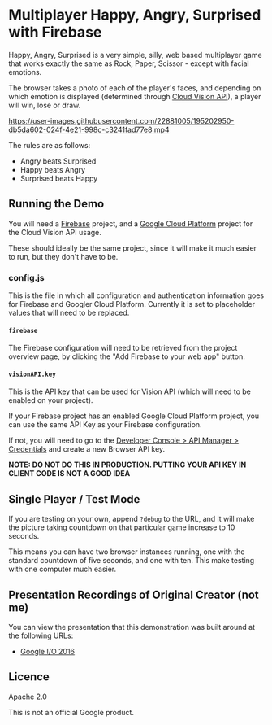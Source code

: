 Multiplayer Happy, Angry, Surprised with Firebase
=============================================

Happy, Angry, Surprised is a very simple, silly, web based multiplayer game that works exactly the same as
Rock, Paper, Scissor - except with facial emotions.

The browser takes a photo of each of the player's faces, and depending on which emotion is displayed (determined through
[Cloud Vision API](https://cloud.google.com/vision/)), a player will win, lose or draw.

https://user-images.githubusercontent.com/22881005/195202950-db5da602-024f-4e21-998c-c3241fad77e8.mp4

The rules are as follows:

- Angry beats Surprised
- Happy beats Angry
- Surprised beats Happy

## Running the Demo
You will need a [Firebase](https://firebase.google.com) project, and a
[Google Cloud Platform](https://cloud.google.com) project for the Cloud Vision API usage.

These should ideally be the same project, since it will make it much easier to run, but they don't have
to be.

### config.js

This is the file in which all configuration and authentication information goes for Firebase and Googler Cloud Platform.
Currently it is set to placeholder values that will need to be replaced.

#### `firebase`

The Firebase configuration will need to be retrieved from the project overview page, by clicking the "Add Firebase to your web app" button.

#### `visionAPI.key`

This is the API key that can be used for Vision API (which will need to be enabled on your project).

If your Firebase project has an enabled Google Cloud Platform project, you can use the same API Key as your Firebase
configuration.

If not, you will need to go to the [Developer Console > API Manager > Credentials](https://console.cloud.google.com/apis/credentials)
and create a new Browser API key.

**NOTE: DO NOT DO THIS IN PRODUCTION. PUTTING YOUR API KEY IN CLIENT CODE IS NOT A GOOD IDEA**

## Single Player / Test Mode
If you are testing on your own, append `?debug` to the URL, and it will make the picture taking countdown
on that particular game increase to 10 seconds.

This means you can have two browser instances running, one with the standard countdown of five seconds, and one
with ten. This make testing with one computer much easier.

## Presentation Recordings of Original Creator (not me)
You can view the presentation that this demonstration was built around at the following URLs:

- [Google I/O 2016](https://www.youtube.com/watch?v=8wF-mKMsynE)

## Licence
Apache 2.0

This is not an official Google product.
